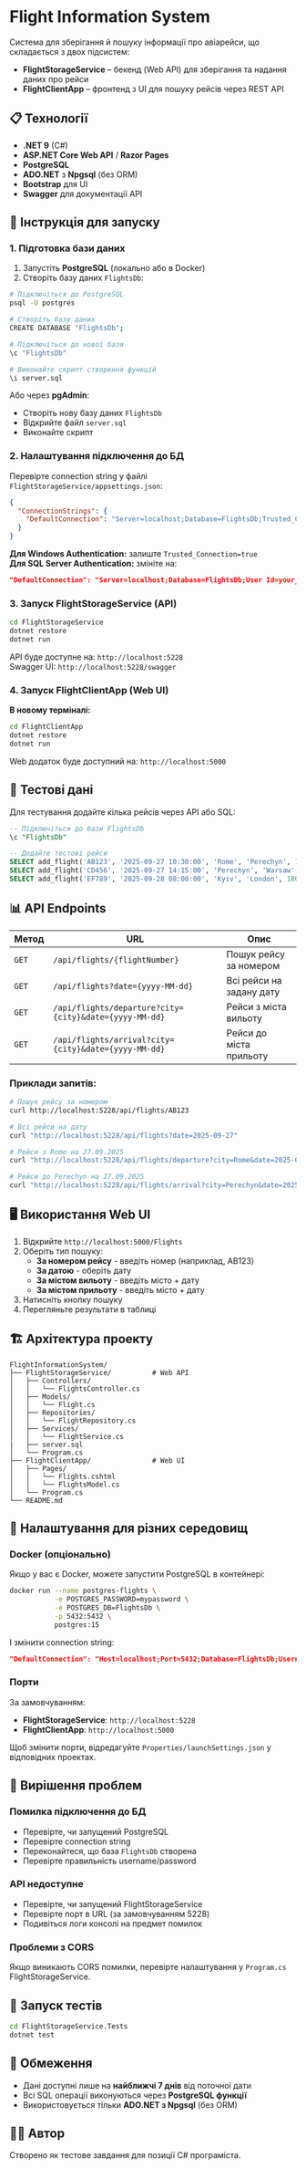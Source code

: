 # Flight Information System

Система для зберігання й пошуку інформації про авіарейси, що складається з двох підсистем:
- **FlightStorageService** – бекенд (Web API) для зберігання та надання даних про рейси
- **FlightClientApp** – фронтенд з UI для пошуку рейсів через REST API

## 📋 Технології

- **.NET 9** (C#)
- **ASP.NET Core Web API** / **Razor Pages**
- **PostgreSQL**
- **ADO.NET** з **Npgsql** (без ORM)
- **Bootstrap** для UI
- **Swagger** для документації API

## 🚀 Інструкція для запуску

### 1. Підготовка бази даних

1. Запустіть **PostgreSQL** (локально або в Docker)
2. Створіть базу даних `FlightsDb`:

```bash
# Підключіться до PostgreSQL
psql -U postgres

# Створіть базу даних
CREATE DATABASE "FlightsDb";

# Підключіться до нової бази
\c "FlightsDb"

# Виконайте скрипт створення функцій
\i server.sql
```

Або через **pgAdmin**:
- Створіть нову базу даних `FlightsDb`
- Відкрийте файл `server.sql`
- Виконайте скрипт

### 2. Налаштування підключення до БД

Перевірте connection string у файлі `FlightStorageService/appsettings.json`:

```json
{
  "ConnectionStrings": {
    "DefaultConnection": "Server=localhost;Database=FlightsDb;Trusted_Connection=true;TrustServerCertificate=true;"
  }
}
```

**Для Windows Authentication:** залиште `Trusted_Connection=true`  
**Для SQL Server Authentication:** змініте на:
```json
"DefaultConnection": "Server=localhost;Database=FlightsDb;User Id=your_username;Password=your_password;TrustServerCertificate=true;"
```

### 3. Запуск FlightStorageService (API)

```bash
cd FlightStorageService
dotnet restore
dotnet run
```

API буде доступне на: `http://localhost:5228`  
Swagger UI: `http://localhost:5228/swagger`

### 4. Запуск FlightClientApp (Web UI)

**В новому терміналі:**

```bash
cd FlightClientApp
dotnet restore
dotnet run
```

Web додаток буде доступний на: `http://localhost:5000`

## 🧪 Тестові дані

Для тестування додайте кілька рейсів через API або SQL:

```sql
-- Підключіться до бази FlightsDb
\c "FlightsDb"

-- Додайте тестові рейси
SELECT add_flight('AB123', '2025-09-27 10:30:00', 'Rome', 'Perechyn', 120);
SELECT add_flight('CD456', '2025-09-27 14:15:00', 'Perechyn', 'Warsaw', 90);
SELECT add_flight('EF789', '2025-09-28 08:00:00', 'Kyiv', 'London', 180);
```

## 📊 API Endpoints

| Метод | URL | Опис |
|-------|-----|------|
| `GET` | `/api/flights/{flightNumber}` | Пошук рейсу за номером |
| `GET` | `/api/flights?date={yyyy-MM-dd}` | Всі рейси на задану дату |
| `GET` | `/api/flights/departure?city={city}&date={yyyy-MM-dd}` | Рейси з міста вильоту |
| `GET` | `/api/flights/arrival?city={city}&date={yyyy-MM-dd}` | Рейси до міста прильоту |

### Приклади запитів:

```bash
# Пошук рейсу за номером
curl http://localhost:5228/api/flights/AB123

# Всі рейси на дату
curl "http://localhost:5228/api/flights?date=2025-09-27"

# Рейси з Rome на 27.09.2025
curl "http://localhost:5228/api/flights/departure?city=Rome&date=2025-09-27"

# Рейси до Perechyn на 27.09.2025
curl "http://localhost:5228/api/flights/arrival?city=Perechyn&date=2025-09-27"
```

## 🖥️ Використання Web UI

1. Відкрийте `http://localhost:5000/Flights`
2. Оберіть тип пошуку:
   - **За номером рейсу** - введіть номер (наприклад, AB123)
   - **За датою** - оберіть дату
   - **За містом вильоту** - введіть місто + дату
   - **За містом прильоту** - введіть місто + дату
3. Натисніть кнопку пошуку
4. Перегляньте результати в таблиці

## 🏗️ Архітектура проекту

```
FlightInformationSystem/
├── FlightStorageService/          # Web API
│   ├── Controllers/
│   │   └── FlightsController.cs
│   ├── Models/
│   │   └── Flight.cs
│   ├── Repositories/
│   │   └── FlightRepository.cs
│   ├── Services/
│   │   └── FlightService.cs
|   ├── server.sql  
│   └── Program.cs
├── FlightClientApp/               # Web UI
│   ├── Pages/
│   │   └── Flights.cshtml
│   │   └── FlightsModel.cs
│   └── Program.cs          
└── README.md
```

## 🔧 Налаштування для різних середовищ

### Docker (опціонально)

Якщо у вас є Docker, можете запустити PostgreSQL в контейнері:

```bash
docker run --name postgres-flights \
           -e POSTGRES_PASSWORD=mypassword \
           -e POSTGRES_DB=FlightsDb \
           -p 5432:5432 \
           postgres:15
```

І змінити connection string:
```json
"DefaultConnection": "Host=localhost;Port=5432;Database=FlightsDb;Username=postgres;Password=mypassword"
```

### Порти

За замовчуванням:
- **FlightStorageService**: `http://localhost:5228`
- **FlightClientApp**: `http://localhost:5000`

Щоб змінити порти, відредагуйте `Properties/launchSettings.json` у відповідних проектах.

## 🐛 Вирішення проблем

### Помилка підключення до БД
- Перевірте, чи запущений PostgreSQL
- Перевірте connection string
- Переконайтеся, що база `FlightsDb` створена
- Перевірте правильність username/password

### API недоступне
- Перевірте, чи запущений FlightStorageService
- Перевірте порт в URL (за замовчуванням 5228)
- Подивіться логи консолі на предмет помилок

### Проблеми з CORS
Якщо виникають CORS помилки, перевірте налаштування у `Program.cs` FlightStorageService.

## 🧪 Запуск тестів

```bash
cd FlightStorageService.Tests
dotnet test
```

## 📝 Обмеження

- Дані доступні лише на **найближчі 7 днів** від поточної дати
- Всі SQL операції виконуються через **PostgreSQL функції**
- Використовується тільки **ADO.NET з Npgsql** (без ORM)

## 👨‍💻 Автор

Створено як тестове завдання для позиції C# програміста.
